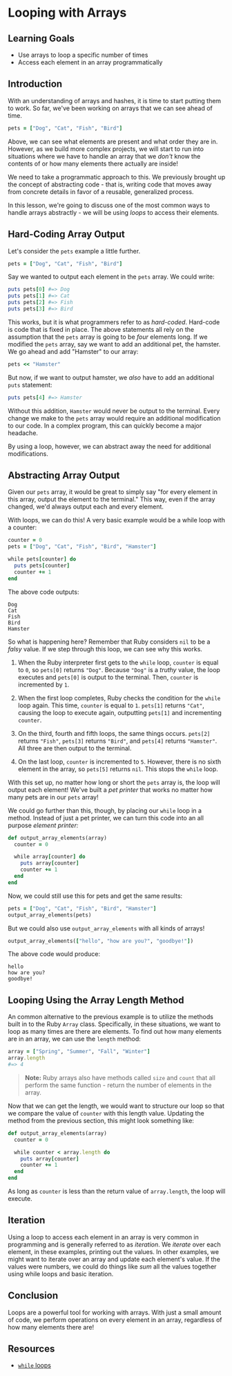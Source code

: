 # Looping with Arrays

## Learning Goals

- Use arrays to loop a specific number of times
- Access each element in an array programmatically

## Introduction

With an understanding of arrays and hashes, it is time to start putting them
to work. So far, we've been working on arrays that we can see ahead of time.

```ruby
pets = ["Dog", "Cat", "Fish", "Bird"]
```

Above, we can see what elements are present and what order they are in. However,
as we build more complex projects, we will start to run into situations where
we have to handle an array that we _don't_ know the contents of or how many
elements there actually are inside!

We need to take a programmatic approach to this. We previously brought up the
concept of abstracting code - that is, writing code that moves away from
concrete details in favor of a reusable, generalized process.

In this lesson, we're going to discuss one of the most common ways to handle
arrays abstractly - we will be using _loops_ to access their elements.

## Hard-Coding Array Output

Let's consider the `pets` example a little further.

```ruby
pets = ["Dog", "Cat", "Fish", "Bird"]
```

Say we wanted to output each element in the `pets` array. We could write:

```ruby
puts pets[0] #=> Dog
puts pets[1] #=> Cat
puts pets[2] #=> Fish
puts pets[3] #=> Bird
```

This works, but it is what programmers refer to as _hard-coded_. Hard-code is
code that is fixed in place. The above statements all rely on the assumption
that the `pets` array is going to be _four_ elements long. If we modified the
`pets` array, say we want to add an additional pet, the hamster. We go ahead and
add "Hamster" to our array:

```ruby
pets << "Hamster"
```

But now, if we want to output hamster, we _also_ have to add an additional `puts`
statement:

```ruby
puts pets[4] #=> Hamster
```

Without this addition, `Hamster` would never be output to the terminal. Every
change we make to the `pets` array would require an additional modification to
our code. In a complex program, this can quickly become a major headache.

By using a loop, however, we can abstract away the need for additional
modifications.

## Abstracting Array Output

Given our `pets` array, it would be great to simply say "for every element in
this array, output the element to the terminal." This way, even if the array
changed, we'd always output each and every element.

With loops, we can do this! A very basic example would be a while loop with a
counter:

```ruby
counter = 0
pets = ["Dog", "Cat", "Fish", "Bird", "Hamster"]

while pets[counter] do
  puts pets[counter]
  counter += 1
end
```

The above code outputs:

```text
Dog
Cat
Fish
Bird
Hamster
```

So what is happening here? Remember that Ruby considers `nil` to be a _falsy_
value. If we step through this loop, we can see why this works.

1. When the Ruby interpreter first gets to the `while` loop, `counter` is equal
to `0`, so `pets[0]` returns `"Dog"`. Because `"Dog"` is a _truthy_ value, the
loop executes and `pets[0]` is output to the terminal. Then, `counter` is
incremented by `1`.

2. When the first loop completes, Ruby checks the condition for the `while` loop
again. This time, `counter` is equal to `1`. `pets[1]` returns `"Cat"`, causing
the loop to execute again, outputting `pets[1]` and incrementing `counter`.

3. On the third, fourth and fifth loops, the same things occurs. `pets[2]`
returns `"Fish"`, `pets[3]` returns `"Bird"`, and `pets[4]` returns `"Hamster"`.
All three are then output to the terminal.

4. On the last loop, `counter` is incremented to `5`. However, there is no sixth
element in the array, so `pets[5]` returns `nil`. This stops the `while` loop.

With this set up, no matter how long or short the `pets` array is, the loop will
output each element! We've built a _pet printer_ that works no matter how many
pets are in our `pets` array!

We could go further than this, though, by placing our `while` loop in a method.
Instead of just a pet printer, we can turn this code into an all purpose
_element printer:_

```ruby
def output_array_elements(array)
  counter = 0

  while array[counter] do
    puts array[counter]
    counter += 1
  end
end
```

Now, we could still use this for pets and get the same results:

```ruby
pets = ["Dog", "Cat", "Fish", "Bird", "Hamster"]
output_array_elements(pets)
```

But we could also use `output_array_elements` with all kinds of arrays!

```ruby
output_array_elements(["hello", "how are you?", "goodbye!"])
```

The above code would produce:

```text
hello
how are you?
goodbye!
```

## Looping Using the Array Length Method

An common alternative to the previous example is to utilize the methods built in
to the Ruby `Array` class. Specifically, in these situations, we want to loop
as many times are there are elements. To find out how many elements are in an
array, we can use the `length` method:

```ruby
array = ["Spring", "Summer", "Fall", "Winter"]
array.length
#=> 4
```

> **Note:** Ruby arrays also have methods called `size` and `count` that all
perform the same function - return the number of elements in the array.

Now that we can get the length, we would want to structure our loop so that
we compare the value of `counter` with this length value. Updating the method
from the previous section, this might look something like:

```ruby
def output_array_elements(array)
  counter = 0

  while counter < array.length do
    puts array[counter]
    counter += 1
  end
end
```

As long as `counter` is less than the return value of `array.length`, the loop
will execute.

## Iteration

Using a loop to access each element in an array is very common in programming and 
is generally referred to as _iteration_. We _iterate_ over each element, in these
examples, printing out the values. In other examples, we might want to iterate
over an array and update each element's value. If the values were numbers, we could
do things like _sum_ all the values together using while loops and basic iteration.

## Conclusion

Loops are a powerful tool for working with arrays. With just a small amount of
code, we perform operations on every element in an array, regardless of how
many elements there are!

## Resources

- [`while` loops][while]

[while]: https://ruby-doc.org/core-2.5.0/doc/syntax/control_expressions_rdoc.html#label-while+Loop
